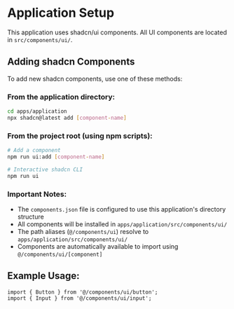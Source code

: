 # Application Setup

This application uses shadcn/ui components. All UI components are located in `src/components/ui/`.

## Adding shadcn Components

To add new shadcn components, use one of these methods:

### From the application directory:
```bash
cd apps/application
npx shadcn@latest add [component-name]
```

### From the project root (using npm scripts):
```bash
# Add a component
npm run ui:add [component-name]

# Interactive shadcn CLI
npm run ui
```

### Important Notes:

- The `components.json` file is configured to use this application's directory structure
- All components will be installed in `apps/application/src/components/ui/`
- The path aliases (`@/components/ui`) resolve to `apps/application/src/components/ui/`
- Components are automatically available to import using `@/components/ui/[component]`

## Example Usage:

```tsx
import { Button } from '@/components/ui/button';
import { Input } from '@/components/ui/input';
```
